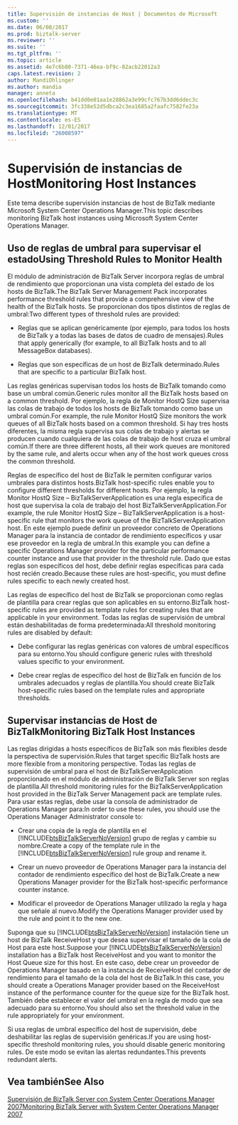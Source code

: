 ```yaml
---
title: Supervisión de instancias de Host | Documentos de Microsoft
ms.custom: ''
ms.date: 06/08/2017
ms.prod: biztalk-server
ms.reviewer: ''
ms.suite: ''
ms.tgt_pltfrm: ''
ms.topic: article
ms.assetid: 4e7c6b80-7371-46ea-bf9c-82acb22012a3
caps.latest.revision: 2
author: MandiOhlinger
ms.author: mandia
manager: anneta
ms.openlocfilehash: b41dd0e01aa1e28862a3e99cfc767b3dd6ddec3c
ms.sourcegitcommit: 3fc338e52d5dbca2c3ea1685a2faafc7582fe23a
ms.translationtype: MT
ms.contentlocale: es-ES
ms.lasthandoff: 12/01/2017
ms.locfileid: "26008597"
---
```

# <a name="monitoring-host-instances"></a><span data-ttu-id="27e3f-102">Supervisión de instancias de Host</span><span class="sxs-lookup"><span data-stu-id="27e3f-102">Monitoring Host Instances</span></span>
<span data-ttu-id="27e3f-103">Este tema describe supervisión instancias de host de BizTalk mediante Microsoft System Center Operations Manager.</span><span class="sxs-lookup"><span data-stu-id="27e3f-103">This topic describes monitoring BizTalk host instances using Microsoft System Center Operations Manager.</span></span>  
  
## <a name="using-threshold-rules-to-monitor-health"></a><span data-ttu-id="27e3f-104">Uso de reglas de umbral para supervisar el estado</span><span class="sxs-lookup"><span data-stu-id="27e3f-104">Using Threshold Rules to Monitor Health</span></span>  
 <span data-ttu-id="27e3f-105">El módulo de administración de BizTalk Server incorpora reglas de umbral de rendimiento que proporcionan una vista completa del estado de los hosts de BizTalk.</span><span class="sxs-lookup"><span data-stu-id="27e3f-105">The BizTalk Server Management Pack incorporates performance threshold rules that provide a comprehensive view of the health of the BizTalk hosts.</span></span> <span data-ttu-id="27e3f-106">Se proporcionan dos tipos distintos de reglas de umbral:</span><span class="sxs-lookup"><span data-stu-id="27e3f-106">Two different types of threshold rules are provided:</span></span>  
  
-   <span data-ttu-id="27e3f-107">Reglas que se aplican genéricamente (por ejemplo, para todos los hosts de BizTalk y a todas las bases de datos de cuadro de mensajes).</span><span class="sxs-lookup"><span data-stu-id="27e3f-107">Rules that apply generically (for example, to all BizTalk hosts and to all MessageBox databases).</span></span>  
  
-   <span data-ttu-id="27e3f-108">Reglas que son específicas de un host de BizTalk determinado.</span><span class="sxs-lookup"><span data-stu-id="27e3f-108">Rules that are specific to a particular BizTalk host.</span></span>  
  
 <span data-ttu-id="27e3f-109">Las reglas genéricas supervisan todos los hosts de BizTalk tomando como base un umbral común.</span><span class="sxs-lookup"><span data-stu-id="27e3f-109">Generic rules monitor all the BizTalk hosts based on a common threshold.</span></span> <span data-ttu-id="27e3f-110">Por ejemplo, la regla de Monitor HostQ Size supervisa las colas de trabajo de todos los hosts de BizTalk tomando como base un umbral común.</span><span class="sxs-lookup"><span data-stu-id="27e3f-110">For example, the rule Monitor HostQ Size monitors the work queues of all BizTalk hosts based on a common threshold.</span></span> <span data-ttu-id="27e3f-111">Si hay tres hosts diferentes, la misma regla supervisa sus colas de trabajo y alertas se producen cuando cualquiera de las colas de trabajo de host cruza el umbral común.</span><span class="sxs-lookup"><span data-stu-id="27e3f-111">If there are three different hosts, all their work queues are monitored by the same rule, and alerts occur when any of the host work queues cross the common threshold.</span></span>  
  
 <span data-ttu-id="27e3f-112">Reglas de específico del host de BizTalk le permiten configurar varios umbrales para distintos hosts.</span><span class="sxs-lookup"><span data-stu-id="27e3f-112">BizTalk host-specific rules enable you to configure different thresholds for different hosts.</span></span> <span data-ttu-id="27e3f-113">Por ejemplo, la regla Monitor HostQ Size – BizTalkServerApplication es una regla específica de host que supervisa la cola de trabajo del host BizTalkServerApplication.</span><span class="sxs-lookup"><span data-stu-id="27e3f-113">For example, the rule Monitor HostQ Size – BizTalkServerApplication is a host-specific rule that monitors the work queue of the BizTalkServerApplication host.</span></span> <span data-ttu-id="27e3f-114">En este ejemplo puede definir un proveedor concreto de Operations Manager para la instancia de contador de rendimiento específicos y usar ese proveedor en la regla de umbral.</span><span class="sxs-lookup"><span data-stu-id="27e3f-114">In this example you can define a specific Operations Manager provider for the particular performance counter instance and use that provider in the threshold rule.</span></span> <span data-ttu-id="27e3f-115">Dado que estas reglas son específicos del host, debe definir reglas específicas para cada host recién creado.</span><span class="sxs-lookup"><span data-stu-id="27e3f-115">Because these rules are host-specific, you must define rules specific to each newly created host.</span></span>  
  
 <span data-ttu-id="27e3f-116">Las reglas de específico del host de BizTalk se proporcionan como reglas de plantilla para crear reglas que son aplicables en su entorno.</span><span class="sxs-lookup"><span data-stu-id="27e3f-116">BizTalk host-specific rules are provided as template rules for creating rules that are applicable in your environment.</span></span> <span data-ttu-id="27e3f-117">Todas las reglas de supervisión de umbral están deshabilitadas de forma predeterminada:</span><span class="sxs-lookup"><span data-stu-id="27e3f-117">All threshold monitoring rules are disabled by default:</span></span>  
  
-   <span data-ttu-id="27e3f-118">Debe configurar las reglas genéricas con valores de umbral específicos para su entorno.</span><span class="sxs-lookup"><span data-stu-id="27e3f-118">You should configure generic rules with threshold values specific to your environment.</span></span>  
  
-   <span data-ttu-id="27e3f-119">Debe crear reglas de específico del host de BizTalk en función de los umbrales adecuados y reglas de plantilla.</span><span class="sxs-lookup"><span data-stu-id="27e3f-119">You should create BizTalk host-specific rules based on the template rules and appropriate thresholds.</span></span>  
  
## <a name="monitoring-biztalk-host-instances"></a><span data-ttu-id="27e3f-120">Supervisar instancias de Host de BizTalk</span><span class="sxs-lookup"><span data-stu-id="27e3f-120">Monitoring BizTalk Host Instances</span></span>  
 <span data-ttu-id="27e3f-121">Las reglas dirigidas a hosts específicos de BizTalk son más flexibles desde la perspectiva de supervisión.</span><span class="sxs-lookup"><span data-stu-id="27e3f-121">Rules that target specific BizTalk hosts are more flexible from a monitoring perspective.</span></span> <span data-ttu-id="27e3f-122">Todas las reglas de supervisión de umbral para el host de BizTalkServerApplication proporcionado en el módulo de administración de BizTalk Server son reglas de plantilla.</span><span class="sxs-lookup"><span data-stu-id="27e3f-122">All threshold monitoring rules for the BizTalkServerApplication host provided in the BizTalk Server Management pack are template rules.</span></span> <span data-ttu-id="27e3f-123">Para usar estas reglas, debe usar la consola de administrador de Operations Manager para:</span><span class="sxs-lookup"><span data-stu-id="27e3f-123">In order to use these rules, you should use the Operations Manager Administrator console to:</span></span>  
  
-   <span data-ttu-id="27e3f-124">Crear una copia de la regla de plantilla en el [!INCLUDE[btsBizTalkServerNoVersion](../includes/btsbiztalkservernoversion-md.md)] grupo de reglas y cambie su nombre.</span><span class="sxs-lookup"><span data-stu-id="27e3f-124">Create a copy of the template rule in the [!INCLUDE[btsBizTalkServerNoVersion](../includes/btsbiztalkservernoversion-md.md)] rule group and rename it.</span></span>  
  
-   <span data-ttu-id="27e3f-125">Crear un nuevo proveedor de Operations Manager para la instancia del contador de rendimiento específico del host de BizTalk.</span><span class="sxs-lookup"><span data-stu-id="27e3f-125">Create a new Operations Manager provider for the BizTalk host-specific performance counter instance.</span></span>  
  
-   <span data-ttu-id="27e3f-126">Modificar el proveedor de Operations Manager utilizado la regla y haga que señale al nuevo.</span><span class="sxs-lookup"><span data-stu-id="27e3f-126">Modify the Operations Manager provider used by the rule and point it to the new one.</span></span>  
  
 <span data-ttu-id="27e3f-127">Suponga que su [!INCLUDE[btsBizTalkServerNoVersion](../includes/btsbiztalkservernoversion-md.md)] instalación tiene un host de BizTalk ReceiveHost y que desea supervisar el tamaño de la cola de Host para este host.</span><span class="sxs-lookup"><span data-stu-id="27e3f-127">Suppose your [!INCLUDE[btsBizTalkServerNoVersion](../includes/btsbiztalkservernoversion-md.md)] installation has a BizTalk host ReceiveHost and you want to monitor the Host Queue size for this host.</span></span> <span data-ttu-id="27e3f-128">En este caso, debe crear un proveedor de Operations Manager basado en la instancia de ReceiveHost del contador de rendimiento para el tamaño de la cola del host de BizTalk.</span><span class="sxs-lookup"><span data-stu-id="27e3f-128">In this case, you should create a Operations Manager provider based on the ReceiveHost instance of the performance counter for the queue size for the BizTalk host.</span></span> <span data-ttu-id="27e3f-129">También debe establecer el valor del umbral en la regla de modo que sea adecuado para su entorno.</span><span class="sxs-lookup"><span data-stu-id="27e3f-129">You should also set the threshold value in the rule appropriately for your environment.</span></span>  
  
 <span data-ttu-id="27e3f-130">Si usa reglas de umbral específico del host de supervisión, debe deshabilitar las reglas de supervisión genéricas.</span><span class="sxs-lookup"><span data-stu-id="27e3f-130">If you are using host-specific threshold monitoring rules, you should disable generic monitoring rules.</span></span> <span data-ttu-id="27e3f-131">De este modo se evitan las alertas redundantes.</span><span class="sxs-lookup"><span data-stu-id="27e3f-131">This prevents redundant alerts.</span></span>  
  
## <a name="see-also"></a><span data-ttu-id="27e3f-132">Vea también</span><span class="sxs-lookup"><span data-stu-id="27e3f-132">See Also</span></span>  
 [<span data-ttu-id="27e3f-133">Supervisión de BizTalk Server con System Center Operations Manager 2007</span><span class="sxs-lookup"><span data-stu-id="27e3f-133">Monitoring BizTalk Server with System Center Operations Manager 2007</span></span>](../technical-guides/monitoring-biztalk-server-with-system-center-operations-manager-2007.md)
